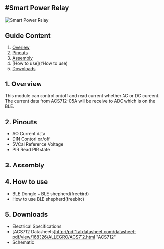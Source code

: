 #Smart Power Relay
---
![Smart Power Relay](http://imgur.com/blQHcna "Smart Power Relay")

## Guide Content

1. [Overiew](#Overiew)
2. [Pinouts](#Pinouts)
3. [Assembly](#Assembly)
4. [How to use](#How to use)
5. [Downloads](#Downloads)

<a name="Overiew"></a>
## 1. Overview

This module can control on/off and read current whether AC or DC cureent. The current data from ACS712-05A will be receive to ADC which is on the BLE. 


<a name="Pinouts"></a>
## 2. Pinouts

* AO
	Current data
* DIN
	Contorl on/off
* 5VCal
	Reference Voltage
* PIR
	Read PIR state

<a name="Assembly"></a>
## 3. Assembly


<a name="How to use"></a>
## 4. How to use

* BLE Dongle + BLE shepherd(freebird)
* How to use BLE shepherd(freebird)

<a name="Downloads"></a>
## 5. Downloads

* Electrical Specifications
* [ACS712 Datasheets]http://pdf1.alldatasheet.com/datasheet-pdf/view/168326/ALLEGRO/ACS712.html "ACS712"
* Schematic
